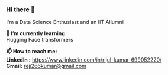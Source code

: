 ### Hi there 👋<br/>
I'm a Data Science Enthusiast and an IIT Allumni<br/>

**🌱 I’m currently learning**<br/>
Hugging Face transformers<br/>

**📫 How to reach me:** <br/>
**LinkedIn :** https://www.linkedin.com/in/rijul-kumar-699052220/ <br/>
**Gmail:** reji266kumar@gmail.com <br/>

<!--
**Rijulkumar26/Rijulkumar26** is a ✨ _special_ ✨ repository because its `README.md` (this file) appears on your GitHub profile.

Here are some ideas to get you started:

- 🔭 I’m currently working on ...
- 🌱 I’m currently learning ...
- 👯 I’m looking to collaborate on ...
- 🤔 I’m looking for help with ...
- 💬 Ask me about ...
- 📫 How to reach me: ...
- 😄 Pronouns: ...
- ⚡ Fun fact: ...
-->
